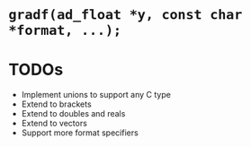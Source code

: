 # `gradf(ad_float *y, const char *format, ...);`

# TODOs

- Implement unions to support any C type
- Extend to brackets
- Extend to doubles and reals
- Extend to vectors
- Support more format specifiers
